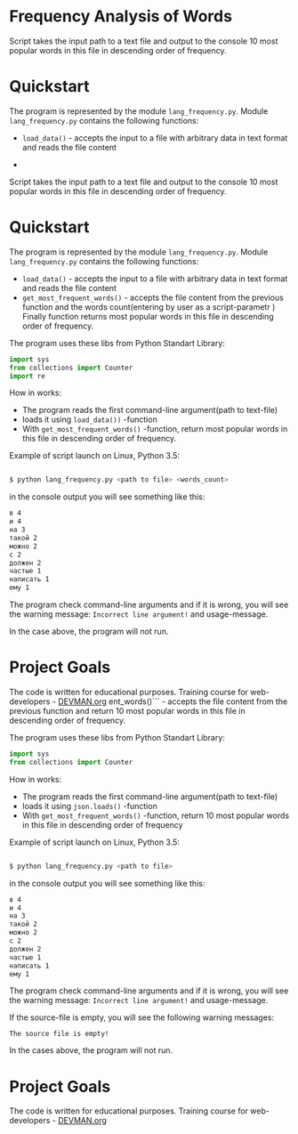 # Frequency Analysis of Words

Script takes the input path to a text file and output to the console 10 most popular words in this file in descending order of frequency.

# Quickstart

The program is represented by the module ```lang_frequency.py```.
Module ```lang_frequency.py``` contains the following functions:

- ```load_data()``` - accepts the input to a file with arbitrary data in text format and reads the file content
- ```get_most_frequ# Frequency Analysis of Words

Script takes the input path to a text file and output to the console 10 most popular words in this file in descending order of frequency.

# Quickstart

The program is represented by the module ```lang_frequency.py```.
Module ```lang_frequency.py``` contains the following functions:

- ```load_data()``` - accepts the input to a file with arbitrary data in text format and reads the file content
- ```get_most_frequent_words()``` - accepts the file content  from the previous function and the words count(entering by user as a script-parametr ) Finally function returns most popular words in this file in descending order of frequency.

The program uses these libs from Python Standart Library:

```python
import sys
from collections import Counter
import re

```

How in works:
- The program reads  the first command-line argument(path to text-file)
- loads it using  ```load_data())``` -function
- With ```get_most_frequent_words()``` -function, return most popular words in this file in descending order of frequency. 

Example of script launch on Linux, Python 3.5:

```bash

$ python lang_frequency.py <path to file> <words_count>

```
in the console  output you will see something  like this:
```bash
в 4
и 4
на 3
такой 2
можно 2
с 2
должен 2
частые 1
написать 1
ему 1
```

The program check command-line arguments and if it is wrong,  you will see the warning message:
```Incorrect line argument!```
and usage-message.

In the case above, the program will not run.


# Project Goals

The code is written for educational purposes. Training course for web-developers - [DEVMAN.org](https://devman.org)
ent_words()``` - accepts the file content  from the previous function and return 10 most popular words in this file in descending order of frequency.

The program uses these libs from Python Standart Library:

```python
import sys
from collections import Counter

```

How in works:
- The program reads  the first command-line argument(path to text-file)
- loads it using  ```json.loads()``` -function
- With ```get_most_frequent_words()``` -function, return 10 most popular words in this file in descending order of frequency

Example of script launch on Linux, Python 3.5:

```bash

$ python lang_frequency.py <path to file>

```
in the console  output you will see something  like this:
```bash
в 4
и 4
на 3
такой 2
можно 2
с 2
должен 2
частые 1
написать 1
ему 1
```

The program check command-line arguments and if it is wrong,  you will see the warning message:
```Incorrect line argument!```
and usage-message.

If the  source-file is empty,  you will see the following warning messages:

```The source file is empty!```


In the cases above, the program will not run.


# Project Goals

The code is written for educational purposes. Training course for web-developers - [DEVMAN.org](https://devman.org)
